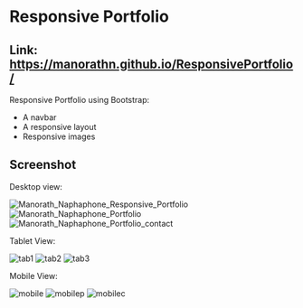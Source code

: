 # Responsive Portfolio 

## Link: https://manorathn.github.io/ResponsivePortfolio/

Responsive Portfolio using Bootstrap:

   * A navbar
   * A responsive layout
   * Responsive images

## Screenshot

Desktop view: 

![Manorath_Naphaphone_Responsive_Portfolio](https://user-images.githubusercontent.com/63210444/103571800-60b22480-4e80-11eb-8ff3-9c523c79d81d.png)
![Manorath_Naphaphone_Portfolio](https://user-images.githubusercontent.com/63210444/115982751-49439800-a552-11eb-80da-9a475928a41c.png)
![Manorath_Naphaphone_Portfolio_contact](https://user-images.githubusercontent.com/63210444/103571796-5ee86100-4e80-11eb-863d-c8a901e635f0.png)

Tablet View:

![tab1](https://user-images.githubusercontent.com/63210444/103572235-1a10fa00-4e81-11eb-8a74-36ee0dfc2ecb.png)
![tab2](https://user-images.githubusercontent.com/63210444/115982801-99225f00-a552-11eb-9c85-cfd09ceda269.png)
![tab3](https://user-images.githubusercontent.com/63210444/103572247-1d0bea80-4e81-11eb-9e19-f6745d39b8d0.png)

Mobile View: 

![mobile](https://user-images.githubusercontent.com/63210444/103571859-7aec0280-4e80-11eb-8f79-39334c99c129.png)
![mobilep](https://user-images.githubusercontent.com/63210444/115982819-beaf6880-a552-11eb-958f-88a73ebe18e7.png)
![mobilec](https://user-images.githubusercontent.com/63210444/103571860-7b849900-4e80-11eb-8ce3-265ae2c32a56.png)



